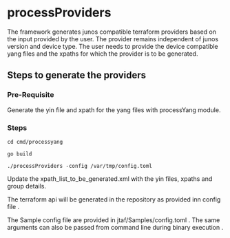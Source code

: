 # processProviders

The framework generates junos compatible terraform providers based on the input provided by the user.
The provider remains independent of junos version and device type. The user needs to provide the device compatible yang
files and the xpaths for which the provider is to be generated. 

## Steps to generate the providers 

### Pre-Requisite

Generate the yin file and xpath for the yang files with processYang module.

### Steps 

`` cd cmd/processyang `` 

`` go build ``

`` ./processProviders -config /var/tmp/config.toml ``

Update the xpath_list_to_be_generated.xml with the yin files, xpaths and group details.

The terraform api will be generated in the repository as provided inn config file .

The Sample config file are provided in jtaf/Samples/config.toml . 
The same arguments can also be passed from command line during binary execution . 